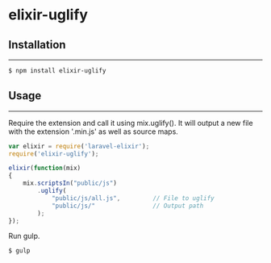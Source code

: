 # elixir-uglify

## Installation
----

```sh
$ npm install elixir-uglify
```

## Usage
----

Require the extension and call it using mix.uglify().  It will output a new file with the extension '.min.js' as well as source maps.

```javascript
var elixir = require('laravel-elixir');
require('elixir-uglify');

elixir(function(mix)
{
	mix.scriptsIn("public/js")
		.uglify(
			"public/js/all.js", 		// File to uglify
			"public/js/"				// Output path
		);	
});
```

Run gulp.

```sh
$ gulp
```